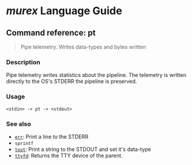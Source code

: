 # _murex_ Language Guide

## Command reference: pt

> Pipe telemetry. Writes data-types and bytes written

### Description

Pipe telemetry writes statistics about the pipeline. The telemetry is written
directly to the OS's STDERR the pipeline is preserved.

### Usage

    <stdin> -> pt -> <stdout>

### See also

* [`err`](err.md): Print a line to the STDERR
* `sprintf`
* [`tout`](tout.md): Print a string to the STDOUT and set it's data-type
* [`ttyfd`](ttyfd.md): Returns the TTY device of the parent.

